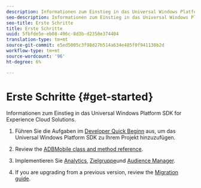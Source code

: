 ```yaml
---
description: Informationen zum Einstieg in das Universal Windows Platform SDK for Experience Cloud Solutions
seo-description: Informationen zum Einstieg in das Universal Windows Platform SDK for Experience Cloud Solutions
seo-title: Erste Schritte
title: Erste Schritte
uuid: 5fbfde5e-eb08-496c-8d3b-d2350e374404
translation-type: tm+mt
source-git-commit: e5ed5005c3f98d27b514a634e485f0f941138b2d
workflow-type: tm+mt
source-wordcount: '96'
ht-degree: 6%

---
```



# Erste Schritte {#get-started}

Informationen zum Einstieg in das Universal Windows Platform SDK for Experience Cloud Solutions.

1. Führen Sie die Aufgaben im [Developer Quick Beginn](/help/universal-windows/c-getting-started/dev-qs.md) aus, um das Universal Windows Platform SDK zu Ihrem Projekt hinzuzufügen.

1. Review the [ADBMobile class and method reference](/help/universal-windows/c-configuration/methods.md).

1. Implementieren Sie [Analytics](/help/universal-windows/analytics/analytics-methods.md), [Zielgruppe](/help/universal-windows/target/target-methods.md)und [Audience Manager](/help/universal-windows/audiencemgmt/audience-manager-methods.md).

1. If you are upgrading from a previous version, review the [Migration guide](/help/universal-windows/migration-v3.md).
